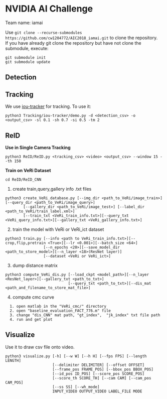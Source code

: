 # NVIDIA AI Challenge

Team name: iamai

Use `git clone --recurse-submodules https://github.com/cw1204772/AIC2018_iamai.git` to clone the repository.  
If you have already git clone the repository but have not clone the submodule, execute:
```
git submodule init
git submodule update
```

## Detection

## Tracking

We use [iou-tracker](https://github.com/bochinski/iou-tracker) for tracking. To use it:

```
python3 Tracking/iou-tracker/demo.py -d <detection_csv> -o <output_csv> -sl 0.1 -sh 0.7 -si 0.5 -tm 2
```

## ReID

**Use in Single Camera Tracking**

```
python3 ReID/ReID.py <tracking_csv> <video> <output_csv> --window 15 --th 150
```

**Train on VeRi Dataset**

`cd ReID/ReID_CNN`

1. create train,query,gallery info .txt files

```
python3 create_VeRi_database.py [--img_dir <path_to_VeRi/image_train>] [--query_dir <path_to_VeRi/image_query>]
        [--gallery_dir <path_to_VeRi/image_test>] [--label_dir <path_to_VeRi/train_label.xml>]
        [--train_txt <VeRi_train_info.txt>][--query_txt <VeRi_query_info.txt>][--gallery_txt <VeRi_gallery_info.txt>]
```
2. train the model with VeRi or VeRi\_ict dataset
```
python3 train.py [--info <path to VeRi_train_info.txt>][--crop,flip,pretrain <True>][--lr <0.001>][--batch_size <64>]
                 [--n_epochs <20>][--save_model_dir <path_to_store_model>][--n_layer <18>(ResNet layer)]
                 [--dataset <VeRi or VeRi_ict>]
```
3. dump distance matrix
``` 
python3 compute_VeRi_dis.py [--load_ckpt <model_path>][--n_layer <ResNet_layer>][--gallery_txt <path_to_txt>]
                            [--query_txt <path_to_txt>][--dis_mat <path_and_filename_to_store_mat_file>]
```
4. compute cmc curve
```  
  1. open matlab in the "VeRi_cmc/" directory
  2. open "baseline_evaluation_FACT_776.m" file
  3. change "dis_CNN" mat path, "gt_index",  "jk_index" txt file path
  4. run and get plot
```

## Visualize

Use it to draw csv file onto video.

```
python3 visualize.py [-h] [--w W] [--h H] [--fps FPS] [--length LENGTH]
                     [--delimiter DELIMITER] [--offset OFFSET]
                     [--frame_pos FRAME_POS] [--bbox_pos BBOX_POS]
                     [--id_pos ID_POS] [--score_pos SCORE_POS]
                     [--score_th SCORE_TH] [--cam CAM] [--cam_pos CAM_POS]
                     [--ss SS] [--wh_mode]
                     INPUT_VIDEO OUTPUT_VIDEO LABEL_FILE MODE
```
